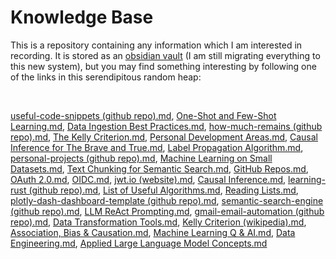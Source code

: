 # Knowledge Base

This is a repository containing any information which I am interested in recording. It is stored as an [obsidian vault](https://obsidian.md/) (I am still migrating everything to this new system), but you may find something interesting by following one of the links in this serendipitous random heap:

<br>

[useful-code-snippets (github repo).md](./obsidian-vault/2%20-%20Full%20Notes/useful-code-snippets%20(github%20repo).md), [One-Shot and Few-Shot Learning.md](./obsidian-vault/2%20-%20Full%20Notes/One-Shot%20and%20Few-Shot%20Learning.md), [Data Ingestion Best Practices.md](./obsidian-vault/2%20-%20Full%20Notes/Data%20Ingestion%20Best%20Practices.md), [how-much-remains (github repo).md](./obsidian-vault/2%20-%20Full%20Notes/how-much-remains%20(github%20repo).md), [The Kelly Criterion.md](./obsidian-vault/2%20-%20Full%20Notes/The%20Kelly%20Criterion.md), [Personal Development Areas.md](./obsidian-vault/4%20-%20Maps%20of%20Content/Personal%20Development%20Areas.md), [Causal Inference for The Brave and True.md](./obsidian-vault/3%20-%20Source%20Material/Causal%20Inference%20for%20The%20Brave%20and%20True.md), [Label Propagation Algorithm.md](./obsidian-vault/2%20-%20Full%20Notes/Label%20Propagation%20Algorithm.md), [personal-projects (github repo).md](./obsidian-vault/2%20-%20Full%20Notes/personal-projects%20(github%20repo).md), [Machine Learning on Small Datasets.md](./obsidian-vault/4%20-%20Maps%20of%20Content/Machine%20Learning%20on%20Small%20Datasets.md), [Text Chunking for Semantic Search.md](./obsidian-vault/2%20-%20Full%20Notes/Text%20Chunking%20for%20Semantic%20Search.md), [GitHub Repos.md](./obsidian-vault/4%20-%20Maps%20of%20Content/GitHub%20Repos.md), [OAuth 2.0.md](./obsidian-vault/2%20-%20Full%20Notes/OAuth%202.0.md), [OIDC.md](./obsidian-vault/2%20-%20Full%20Notes/OIDC.md), [jwt.io (website).md](./obsidian-vault/3%20-%20Source%20Material/jwt.io%20(website).md), [Causal Inference.md](./obsidian-vault/4%20-%20Maps%20of%20Content/Causal%20Inference.md), [learning-rust (github repo).md](./obsidian-vault/2%20-%20Full%20Notes/learning-rust%20(github%20repo).md), [List of Useful Algorithms.md](./obsidian-vault/4%20-%20Maps%20of%20Content/List%20of%20Useful%20Algorithms.md), [Reading Lists.md](./obsidian-vault/4%20-%20Maps%20of%20Content/Reading%20Lists.md), [plotly-dash-dashboard-template (github repo).md](./obsidian-vault/2%20-%20Full%20Notes/plotly-dash-dashboard-template%20(github%20repo).md), [semantic-search-engine (github repo).md](./obsidian-vault/2%20-%20Full%20Notes/semantic-search-engine%20(github%20repo).md), [LLM ReAct Prompting.md](./obsidian-vault/2%20-%20Full%20Notes/LLM%20ReAct%20Prompting.md), [gmail-email-automation (github repo).md](./obsidian-vault/2%20-%20Full%20Notes/gmail-email-automation%20(github%20repo).md), [Data Transformation Tools.md](./obsidian-vault/2%20-%20Full%20Notes/Data%20Transformation%20Tools.md), [Kelly Criterion (wikipedia).md](./obsidian-vault/3%20-%20Source%20Material/Kelly%20Criterion%20(wikipedia).md), [Association, Bias & Causation.md](./obsidian-vault/2%20-%20Full%20Notes/Association,%20Bias%20&%20Causation.md), [Machine Learning Q & AI.md](./obsidian-vault/3%20-%20Source%20Material/Machine%20Learning%20Q%20&%20AI.md), [Data Engineering.md](./obsidian-vault/4%20-%20Maps%20of%20Content/Data%20Engineering.md), [Applied Large Language Model Concepts.md](./obsidian-vault/4%20-%20Maps%20of%20Content/Applied%20Large%20Language%20Model%20Concepts.md)